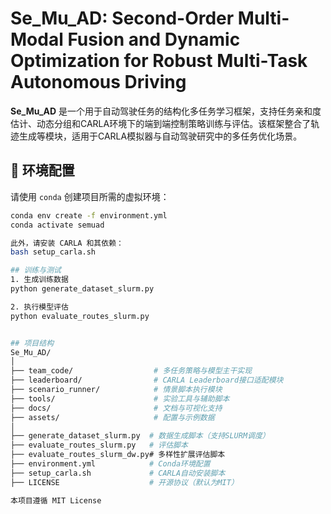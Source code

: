 # Se_Mu_AD: Second-Order Multi-Modal Fusion and Dynamic Optimization for Robust Multi-Task Autonomous Driving

**Se_Mu_AD** 是一个用于自动驾驶任务的结构化多任务学习框架，支持任务亲和度估计、动态分组和CARLA环境下的端到端控制策略训练与评估。该框架整合了轨迹生成等模块，适用于CARLA模拟器与自动驾驶研究中的多任务优化场景。

## 🔧 环境配置

请使用 `conda` 创建项目所需的虚拟环境：

```bash
conda env create -f environment.yml
conda activate semuad

此外，请安装 CARLA 和其依赖：
bash setup_carla.sh

## 训练与测试
1. 生成训练数据
python generate_dataset_slurm.py

2. 执行模型评估
python evaluate_routes_slurm.py


## 项目结构
Se_Mu_AD/
│
├── team_code/                  # 多任务策略与模型主干实现
├── leaderboard/                # CARLA Leaderboard接口适配模块
├── scenario_runner/            # 情景脚本执行模块
├── tools/                      # 实验工具与辅助脚本
├── docs/                       # 文档与可视化支持
├── assets/                     # 配置与示例数据
│
├── generate_dataset_slurm.py  # 数据生成脚本（支持SLURM调度）
├── evaluate_routes_slurm.py   # 评估脚本
├── evaluate_routes_slurm_dw.py# 多样性扩展评估脚本
├── environment.yml            # Conda环境配置
├── setup_carla.sh             # CARLA自动安装脚本
├── LICENSE                    # 开源协议（默认为MIT）

本项目遵循 MIT License

